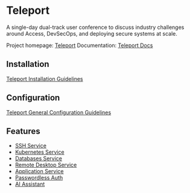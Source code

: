 # Teleport

A single-day dual-track user conference to discuss industry challenges around Access, DevSecOps, and deploying secure systems at scale.

Project homepage: [Teleport](https://goteleport.com/)
Documentation: [Teleport Docs](https://goteleport.com/docs/)

## Installation

[Teleport Installation Guidelines](teleport-installation)

## Configuration

[Teleport General Configuration Guidelines](teleport-configuration)

## Features

- [SSH Service](teleport-ssh)
- [Kubernetes Service](teleport-kubernetes)
- [Databases Service](teleport-databases)
- [Remote Desktop Service](teleport-remotedesktop)
- [Application Service](teleport-appservice)
- [Passwordless Auth](teleport-passwordless)
- [AI Assistant](teleport-aiassistant)



